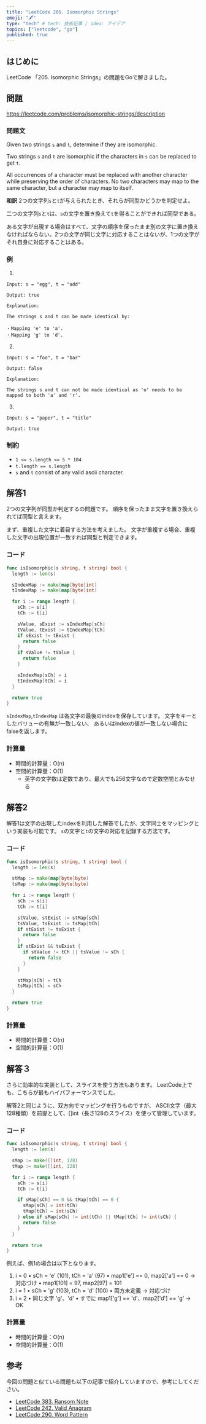 ```yaml
---
title: "LeetCode 205. Isomorphic Strings"
emoji: "🖋"
type: "tech" # tech: 技術記事 / idea: アイデア
topics: ["leetcode", "go"]
published: true
---
```

## はじめに
LeetCode 「205. Isomorphic Strings」の問題をGoで解きました。

## 問題
https://leetcode.com/problems/isomorphic-strings/description

### 問題文
Given two strings `s` and `t`, determine if they are isomorphic.

Two strings `s` and `t` are isomorphic if the characters in `s` can be replaced to get `t`.

All occurrences of a character must be replaced with another character while preserving the order of characters. No two characters may map to the same character, but a character may map to itself.

**和訳**
2つの文字列`s`と`t`が与えられたとき、それらが同型かどうかを判定せよ。

二つの文字列`s`と`t`は、`s`の文字を置き換えて`t`を得ることができれば同型である。

ある文字が出現する場合はすべて、文字の順序を保ったまま別の文字に置き換えなければならない。2つの文字が同じ文字に対応することはないが、1つの文字がそれ自身に対応することはある。

### 例
1.
```
Input: s = "egg", t = "add"

Output: true

Explanation:

The strings s and t can be made identical by:

・Mapping 'e' to 'a'.
・Mapping 'g' to 'd'.
```

2.
```
Input: s = "foo", t = "bar"

Output: false

Explanation:

The strings s and t can not be made identical as 'o' needs to be mapped to both 'a' and 'r'.
```

3.
```
Input: s = "paper", t = "title"

Output: true
```

### 制約
- `1 <= s.length <= 5 * 104`
- `t.length == s.length`
- `s` and `t` consist of any valid ascii character.

## 解答1
2つの文字列が同型か判定するの問題です。
順序を保ったまま文字を置き換えられてば同型と言えます。

まず、重複した文字に着目する方法を考えました。
文字が重複する場合、重複した文字の出現位置が一致すれば同型と判定できます。

### コード
```go
func isIsomorphic(s string, t string) bool {
  length := len(s)

  sIndexMap := make(map[byte]int)
  tIndexMap := make(map[byte]int)

  for i := range length {
    sCh := s[i]
    tCh := t[i]

    sValue, sExist := sIndexMap[sCh]
    tValue, tExist := tIndexMap[tCh]
    if sExist != tExist {
      return false
    }
    if sValue != tValue {
      return false
    }

    sIndexMap[sCh] = i
    tIndexMap[tCh] = i
  }

  return true
}
```

`sIndexMap`,`tIndexMap` は各文字の最後のindexを保存しています。
文字をキーとしたバリューの有無が一致しない、
あるいはindexの値が一致しない場合にfalseを返します。

### 計算量
- 時間的計算量：O(n)
- 空間的計算量：O(1)
  - 英字の文字数は定数であり、最大でも256文字なので定数空間とみなせる

## 解答2
解答1は文字の出現したindexを利用した解答でしたが、文字同士をマッピングという実装も可能です。
`s`の文字と`t`の文字の対応を記録する方法です。

### コード
```go
func isIsomorphic(s string, t string) bool {
  length := len(s)

  stMap := make(map[byte]byte)
  tsMap := make(map[byte]byte)

  for i := range length {
    sCh := s[i]
    tCh := t[i]

    stValue, stExist := stMap[sCh]
    tsValue, tsExist := tsMap[tCh]
    if stExist != tsExist {
      return false
    }
    if stExist && tsExist {
      if stValue != tCh || tsValue != sCh {
        return false
      }
    }

    stMap[sCh] = tCh
    tsMap[tCh] = sCh
  }

  return true
}
```

### 計算量
- 時間的計算量：O(n)
- 空間的計算量：O(1)

## 解答３
さらに効率的な実装として、スライスを使う方法もあります。
LeetCode上でも、こちらが最もハイパフォーマンスでした。

解答2と同じように、双方向でマッピングを行うものですが、
ASCII文字（最大128種類）を前提として、[]int（長さ128のスライス）を使って管理しています。

### コード
```go
func isIsomorphic(s string, t string) bool {
  length := len(s)

  sMap := make([]int, 128)
  tMap := make([]int, 128)

  for i := range length {
    sCh := s[i]
    tCh := t[i]

    if sMap[sCh] == 0 && tMap[tCh] == 0 {
      sMap[sCh] = int(tCh)
      tMap[tCh] = int(sCh)
    } else if sMap[sCh] != int(tCh) || tMap[tCh] != int(sCh) {
      return false
    }
  }

  return true
}
```

例えば、例1の場合は以下となります。
1. i = 0
  •  sCh = 'e' (101), tCh = 'a' (97)
  •  map1['e'] == 0, map2['a'] == 0 → 対応づけ
  •  map1[101] = 97, map2[97] = 101
2. i = 1
  •  sCh = 'g' (103), tCh = 'd' (100)
  •  両方未定義 → 対応づけ
3. i = 2
  •  同じ文字 'g'、'd'
  •  すでに map1['g'] == 'd'、map2['d'] == 'g' → OK

### 計算量
- 時間的計算量：O(n)
- 空間的計算量：O(1)

## 参考
今回の問題と似ている問題も以下の記事で紹介していますので、参考にしてください。
- [LeetCode 383. Ransom Note](https://zenn.dev/shimpo/articles/leet-code-383-20250506)
- [LeetCode 242. Valid Anagram](https://zenn.dev/shimpo/articles/leet-code-242-20250514)
- [LeetCode 290. Word Pattern](https://zenn.dev/shimpo/articles/leet-code-290-20250518)